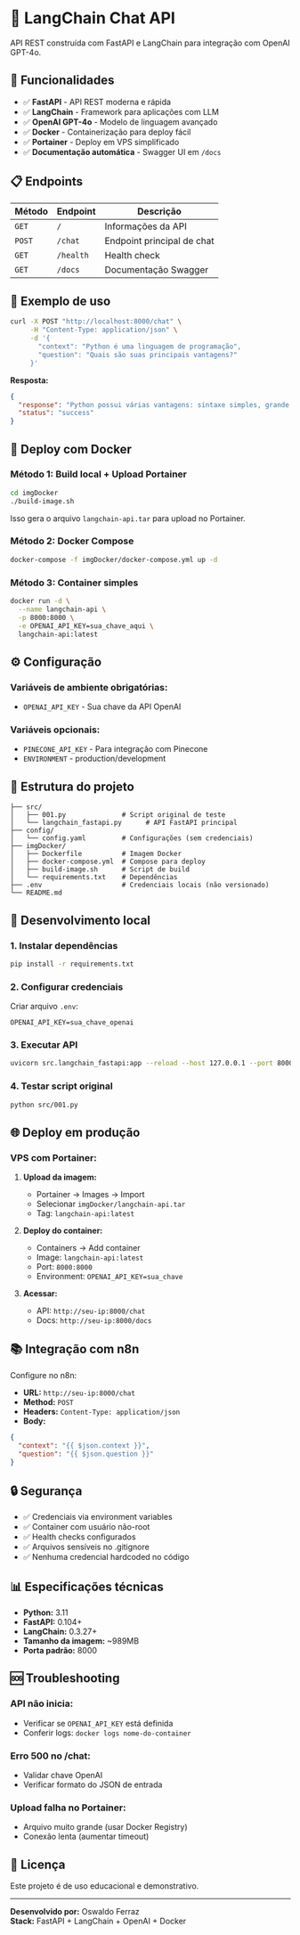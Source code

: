 # 🤖 LangChain Chat API

API REST construída com FastAPI e LangChain para integração com OpenAI GPT-4o.

## 🚀 Funcionalidades

- ✅ **FastAPI** - API REST moderna e rápida
- ✅ **LangChain** - Framework para aplicações com LLM
- ✅ **OpenAI GPT-4o** - Modelo de linguagem avançado
- ✅ **Docker** - Containerização para deploy fácil
- ✅ **Portainer** - Deploy em VPS simplificado
- ✅ **Documentação automática** - Swagger UI em `/docs`

## 📋 Endpoints

| Método | Endpoint | Descrição |
|--------|----------|-----------|
| `GET` | `/` | Informações da API |
| `POST` | `/chat` | Endpoint principal de chat |
| `GET` | `/health` | Health check |
| `GET` | `/docs` | Documentação Swagger |

## 💬 Exemplo de uso

```bash
curl -X POST "http://localhost:8000/chat" \
     -H "Content-Type: application/json" \
     -d '{
       "context": "Python é uma linguagem de programação",
       "question": "Quais são suas principais vantagens?"
     }'
```

**Resposta:**
```json
{
  "response": "Python possui várias vantagens: sintaxe simples, grande comunidade...",
  "status": "success"
}
```

## 🐳 Deploy com Docker

### Método 1: Build local + Upload Portainer

```bash
cd imgDocker
./build-image.sh
```

Isso gera o arquivo `langchain-api.tar` para upload no Portainer.

### Método 2: Docker Compose

```bash
docker-compose -f imgDocker/docker-compose.yml up -d
```

### Método 3: Container simples

```bash
docker run -d \
  --name langchain-api \
  -p 8000:8000 \
  -e OPENAI_API_KEY=sua_chave_aqui \
  langchain-api:latest
```

## ⚙️ Configuração

### Variáveis de ambiente obrigatórias:

- `OPENAI_API_KEY` - Sua chave da API OpenAI

### Variáveis opcionais:

- `PINECONE_API_KEY` - Para integração com Pinecone
- `ENVIRONMENT` - production/development

## 📁 Estrutura do projeto

```
├── src/
│   ├── 001.py              # Script original de teste
│   └── langchain_fastapi.py      # API FastAPI principal
├── config/
│   └── config.yaml         # Configurações (sem credenciais)
├── imgDocker/
│   ├── Dockerfile          # Imagem Docker
│   ├── docker-compose.yml  # Compose para deploy
│   ├── build-image.sh      # Script de build
│   └── requirements.txt    # Dependências
├── .env                    # Credenciais locais (não versionado)
└── README.md
```

## 🔧 Desenvolvimento local

### 1. Instalar dependências

```bash
pip install -r requirements.txt
```

### 2. Configurar credenciais

Criar arquivo `.env`:
```
OPENAI_API_KEY=sua_chave_openai
```

### 3. Executar API

```bash
uvicorn src.langchain_fastapi:app --reload --host 127.0.0.1 --port 8000
```

### 4. Testar script original

```bash
python src/001.py
```

## 🌐 Deploy em produção

### VPS com Portainer:

1. **Upload da imagem:**
   - Portainer → Images → Import
   - Selecionar `imgDocker/langchain-api.tar`
   - Tag: `langchain-api:latest`

2. **Deploy do container:**
   - Containers → Add container
   - Image: `langchain-api:latest`
   - Port: `8000:8000`
   - Environment: `OPENAI_API_KEY=sua_chave`

3. **Acessar:**
   - API: `http://seu-ip:8000/chat`
   - Docs: `http://seu-ip:8000/docs`

## 📚 Integração com n8n

Configure no n8n:

- **URL:** `http://seu-ip:8000/chat`
- **Method:** `POST`
- **Headers:** `Content-Type: application/json`
- **Body:**
```json
{
  "context": "{{ $json.context }}",
  "question": "{{ $json.question }}"
}
```

## 🔒 Segurança

- ✅ Credenciais via environment variables
- ✅ Container com usuário não-root
- ✅ Health checks configurados
- ✅ Arquivos sensíveis no .gitignore
- ✅ Nenhuma credencial hardcoded no código

## 📊 Especificações técnicas

- **Python:** 3.11
- **FastAPI:** 0.104+
- **LangChain:** 0.3.27+
- **Tamanho da imagem:** ~989MB
- **Porta padrão:** 8000

## 🆘 Troubleshooting

### API não inicia:
- Verificar se `OPENAI_API_KEY` está definida
- Conferir logs: `docker logs nome-do-container`

### Erro 500 no /chat:
- Validar chave OpenAI
- Verificar formato do JSON de entrada

### Upload falha no Portainer:
- Arquivo muito grande (usar Docker Registry)
- Conexão lenta (aumentar timeout)

## 📝 Licença

Este projeto é de uso educacional e demonstrativo.

---

**Desenvolvido por:** Oswaldo Ferraz  
**Stack:** FastAPI + LangChain + OpenAI + Docker
